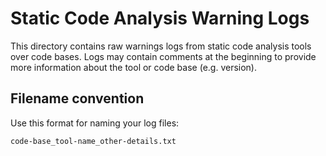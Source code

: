 # Static Code Analysis Warning Logs

This directory contains raw warnings logs from static code analysis tools 
over code bases. Logs may contain comments at the beginning to provide more
information about the tool or code base (e.g. version).

## Filename convention

Use this format for naming your log files:

    code-base_tool-name_other-details.txt